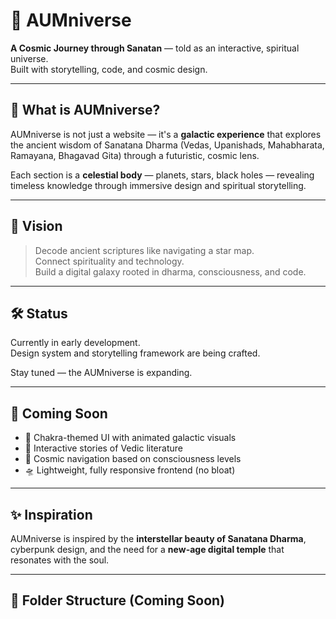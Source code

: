 # 🌌 AUMniverse

**A Cosmic Journey through Sanatan** — told as an interactive, spiritual universe.  
Built with storytelling, code, and cosmic design.

---

## 🚀 What is AUMniverse?

AUMniverse is not just a website — it's a **galactic experience** that explores the ancient wisdom of Sanatana Dharma (Vedas, Upanishads, Mahabharata, Ramayana, Bhagavad Gita) through a futuristic, cosmic lens.

Each section is a **celestial body** — planets, stars, black holes — revealing timeless knowledge through immersive design and spiritual storytelling.

---

## 🧭 Vision

> Decode ancient scriptures like navigating a star map.  
> Connect spirituality and technology.  
> Build a digital galaxy rooted in dharma, consciousness, and code.

---

## 🛠️ Status

Currently in early development.  
Design system and storytelling framework are being crafted.

Stay tuned — the AUMniverse is expanding.

---

## 📌 Coming Soon

- 🌠 Chakra-themed UI with animated galactic visuals  
- 📖 Interactive stories of Vedic literature  
- 🧬 Cosmic navigation based on consciousness levels  
- 🛸 Lightweight, fully responsive frontend (no bloat)

---

## ✨ Inspiration

AUMniverse is inspired by the **interstellar beauty of Sanatana Dharma**, cyberpunk design, and the need for a **new-age digital temple** that resonates with the soul.

---

## 📂 Folder Structure (Coming Soon)

